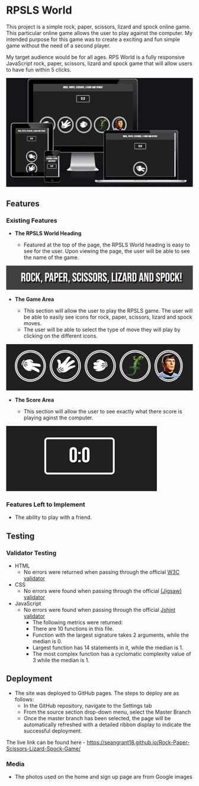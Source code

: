 # RPSLS World
This project is a simple rock, paper, scissors, lizard and spock online game. This particular online game allows the user to play against the computer. My intended purpose for this game was to create a exciting and fun simple game without the need of a second player. 

My target audience would be for all ages. RPS World is a fully responsive JavaScript rock, paper, scissors, lizard and spock game that will allow users to have fun within 5 clicks.

![RPSLS World](READMEImages/Responsive.PNG "RPSLS World")

## Features 

### Existing Features

- __The RPSLS World Heading__

  - Featured at the top of the page, the RPSLS World heading is easy to see for the user. Upon viewing the page, the user will be able to see the name of the game.

![Heading](READMEImages/Heading.PNG)

- __The Game Area__

  - This section will allow the user to play the RPSLS game. The user will be able to easily see icons for rock, paper, scissors, lizard and spock moves.
  - The user will be able to select the type of move they will play by clicking on the different icons. 

![Game](READMEImages/Game.PNG)

- __The Score Area__

  - This section will allow the user to see exactly what there score is playing aginst the computer.

![Score](READMEImages/Score.PNG)

### Features Left to Implement

- The ability to play with a friend.

## Testing 

### Validator Testing 

- HTML
    - No errors were returned when passing through the official [W3C validator](https://validator.w3.org/nu/#textarea)
- CSS
    - No errors were found when passing through the official [(Jigsaw) validator](https://jigsaw.w3.org/css-validator/validator)
- JavaScript
    - No errors were found when passing through the official [Jshint validator](https://jshint.com/)
      - The following metrics were returned: 
      - There are 10 functions in this file.
      - Function with the largest signature takes 2 arguments, while the median is 0.
      - Largest function has 14 statements in it, while the median is 1.
      - The most complex function has a cyclomatic complexity value of 3 while the median is 1.

## Deployment

- The site was deployed to GitHub pages. The steps to deploy are as follows: 
  - In the GitHub repository, navigate to the Settings tab 
  - From the source section drop-down menu, select the Master Branch
  - Once the master branch has been selected, the page will be automatically refreshed with a detailed ribbon display to indicate the successful deployment. 

The live link can be found here - https://seangrant18.github.io/Rock-Paper-Scissors-Lizard-Spock-Game/

### Media

- The photos used on the home and sign up page are from Google images